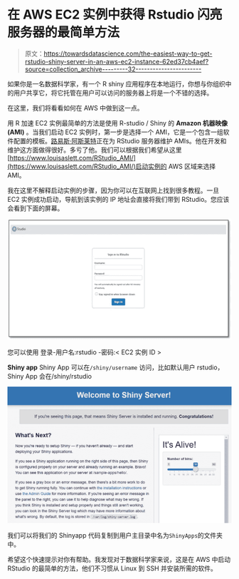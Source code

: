 # 在 AWS EC2 实例中获得 Rstudio 闪亮服务器的最简单方法

> 原文：<https://towardsdatascience.com/the-easiest-way-to-get-rstudio-shiny-server-in-an-aws-ec2-instance-62ed37cb4aef?source=collection_archive---------32----------------------->

如果你是一名数据科学家，有一个 R shiny 应用程序在本地运行，你想与你组织中的用户共享它，将它托管在用户可以访问的服务器上将是一个不错的选择。

在这里，我们将看看如何在 AWS 中做到这一点。

用 R 加速 EC2 实例最简单的方法是使用 R-studio / Shiny 的 **Amazon 机器映像(AMI)** 。当我们启动 EC2 实例时，第一步是选择一个 AMI，它是一个包含一组软件配置的模板。[路易斯·阿斯莱特](https://www.louisaslett.com/)正在为 RStudio 服务器维护 AMIs。他在开发和维护这方面做得很好。多亏了他。我们可以根据我们希望从这里[https://www.louisaslett.com/RStudio_AMI/](https://www.louisaslett.com/RStudio_AMI/)启动实例的 AWS 区域来选择 AMI。

我在这里不解释启动实例的步骤，因为你可以在互联网上找到很多教程。一旦 EC2 实例成功启动，导航到该实例的 IP 地址会直接将我们带到 RStudio。您应该会看到下面的屏幕。

![](img/14f9808abe53e837126069643013330b.png)

您可以使用
登录-用户名:rstudio
-密码:< EC2 实例 ID >

**Shiny app** Shiny App 可以在`/shiny/username` 访问，比如默认用户 rstudio，Shiny App 会在/shiny/rstudio

![](img/138ebe8442411383c87ead565db5b5a0.png)

我们可以将我们的 Shinyapp 代码复制到用户主目录中名为`ShinyApps`的文件夹中。

希望这个快速提示对你有帮助。我发现对于数据科学家来说，这是在 AWS 中启动 RStudio 的最简单的方法，他们不习惯从 Linux 到 SSH 并安装所需的软件。